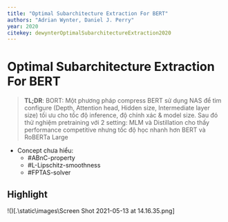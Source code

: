 ```yaml
---
title: "Optimal Subarchitecture Extraction For BERT"
authors: "Adrian Wynter, Daniel J. Perry"
year: 2020
citekey: dewynterOptimalSubarchitectureExtraction2020
---
```


# Optimal Subarchitecture Extraction For BERT
> **TL;DR**:  BORT: Một phương pháp compress BERT sử dụng NAS để tìm configure (Depth, Attention head, Hidden size, Intermediate layer size) tối ưu cho tốc độ inference, độ chính xác & model size. Sau đó thử nghiệm pretraining với 2 setting: MLM và Distillation cho thấy performance competitive nhưng tốc độ học nhanh hơn BERT và RoBERTa Large

- Concept chưa hiểu:
  - #ABnC-property
  - #L-Lipschitz-smoothness
  - #FPTAS-solver
## Highlight
!()[.\static\images\Screen Shot 2021-05-13 at 14.16.35.png]
